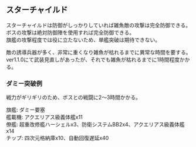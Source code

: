## スターチャイルド

スターチャイルドは防御がしっかりしていれば雑魚敵の攻撃は完全防御できる。  
ボスの攻撃は絶対防御陣を使用すれば完全防御できる。  
旗艦の攻撃程度では役に立たないため、単艦突破は期待できない。  

敵の誘導兵器が多く、非常に重くなり雑魚が枯れるまでに異常な時間を要する。  
ver1.1.0にて武装見直しがあったが、それでも雑魚が枯れるまでに1時間程度かかる。  


### ダミー突破例

戦力がギリギリのため、ボスとの戦闘に2～3時間かかる。

旗艦: ダミー要塞  
艦載機: アクエリアス級義体艦x11  
僚艦: 超重改修艦ハーシェルx3、防衛システムBB2x4、アクエリアス級義体艦x14  
チップ: 四次元格納庫x10、自動回復遅延x40  
